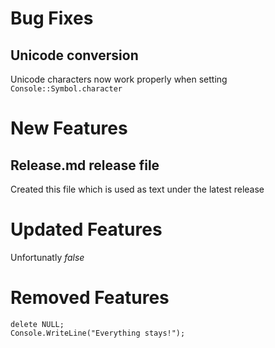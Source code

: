 # Bug Fixes

## Unicode conversion

Unicode characters now work properly when setting `Console::Symbol.character`

# New Features

## Release.md release file

Created this file which is used as text under the latest release

# Updated Features

Unfortunatly *false*

# Removed Features

```
delete NULL;
Console.WriteLine("Everything stays!");
```